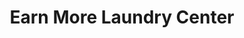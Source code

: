---
title: "Earn More Laundry Center"
url: /batangas-city/earn-more-laundry-center/
shop: Wäscherei
---